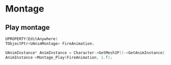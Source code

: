 # Montage

## Play montage

```cpp title="Actor.h"
UPROPERTY(EditAnywhere)
TObjectPtr<UAnimMontage> FireAnimation;
```

```cpp title="Actor.cpp"
UAnimInstance* AnimInstance = Character->GetMesh1P()->GetAnimInstance();
AnimInstance->Montage_Play(FireAnimation, 1.f);
```